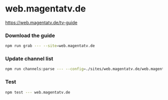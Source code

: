 # web.magentatv.de

https://web.magentatv.de/tv-guide

### Download the guide

```sh
npm run grab --- --site=web.magentatv.de
```

### Update channel list

```sh
npm run channels:parse --- --config=./sites/web.magentatv.de/web.magentatv.de.config.js --output=./sites/web.magentatv.de/web.magentatv.de.channels.xml
```

### Test

```sh
npm test --- web.magentatv.de
```

